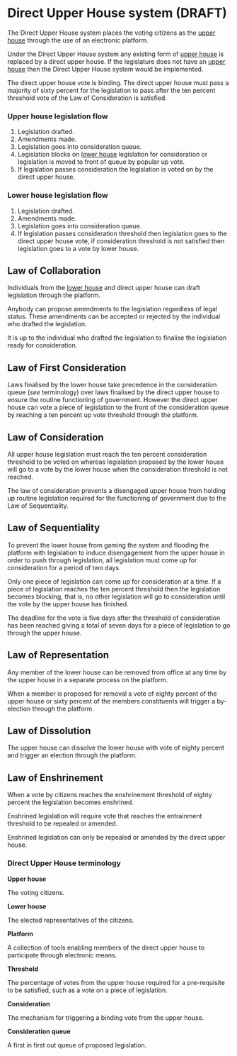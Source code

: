 # Direct Upper House system (DRAFT)

The Direct Upper House system places the voting citizens as the [upper house][upperhouse] through the use of an electronic platform.

Under the Direct Upper House system any existing form of [upper house][upperhouse] is replaced by a direct upper house. If the legislature does not have an [upper house][upperhouse] then the Direct Upper House system would be implemented.

The direct upper house vote is binding. The direct upper house must pass a majority of sixty percent for the legislation to pass after the ten percent threshold vote of the Law of Consideration is satisfied.

### Upper house legislation flow

1. Legislation drafted.
2. Amendments made.
3. Legislation goes into consideration queue.
4. Legislation blocks on [lower house][lowerhouse] legislation for consideration or legislation is moved to front of queue by popular up vote.
5. If legislation passes consideration the legislation is voted on by the direct upper house.

### Lower house legislation flow

1. Legislation drafted.
2. Amendments made.
3. Legislation goes into consideration queue.
4. If legislation passes consideration threshold then legislation goes to the direct upper house vote, if consideration threshold is not satisfied then legislation goes to a vote by lower house.

## Law of Collaboration

Individuals from the [lower house][lowerhouse] and direct upper house can draft legislation through the platform.

Anybody can propose amendments to the legislation regardless of legal status.  These amendments can be accepted or rejected by the individual who drafted the legislation.

It is up to the individual who drafted the legislation to finalise the legislation ready for consideration.

## Law of First Consideration

Laws finalised by the lower house take precedence in the consideration queue (_see_ terminology) over laws finalised by the direct upper house to ensure the routine functioning of government. However the direct upper house can vote a piece of legislation to the front of the consideration queue by reaching a ten percent up vote threshold through the platform.

## Law of Consideration

All upper house legislation must reach the ten percent consideration threshold to be voted on whereas legislation proposed by the lower house will go to a vote by the lower house when the consideration threshold is not reached.

The law of consideration prevents a disengaged upper house from holding up routine legislation required for the functioning of government due to the Law of Sequentiality.

## Law of Sequentiality

To prevent the lower house from gaming the system and flooding the platform with legislation to induce disengagement from the upper house in order to push through legislation, all legislation must come up for consideration for a period of two days.

Only one piece of legislation can come up for consideration at a time. If a piece of legislation reaches the ten percent threshold then the legislation becomes blocking, that is, no other legislation will go to consideration until the vote by the upper house has finished.

The deadline for the vote is five days after the threshold of consideration has been reached giving a total of seven days for a piece of legislation to go through the upper house.

## Law of Representation

Any member of the lower house can be removed from office at any time by the upper house in a separate process on the platform. 

When a member is proposed for removal a vote of eighty percent of the upper house or sixty percent of the members constituents will trigger a by-election through the platform.

## Law of Dissolution

The upper house can dissolve the lower house with vote of eighty percent and trigger an election through the platform.

## Law of Enshrinement

When a vote by citizens reaches the enshrinement threshold of eighty percent the legislation becomes enshrined.

Enshrined legislation will require vote that reaches the entrainment threshold to be repealed or amended.

Enshrined legislation can only be repealed or amended by the direct upper house.

### Direct Upper House terminology

**Upper house**

The voting citizens.

**Lower house**

The elected representatives of the citizens.

**Platform**

A collection of tools enabling members of the direct upper house to participate through electronic means.

**Threshold**

The percentage of votes from the upper house required for a pre-requisite to be satisfied, such as a vote on a piece of legislation.

**Consideration**

The mechanism for triggering a binding vote from the upper house.

**Consideration queue**

A first in first out queue of proposed legislation.

[upperhouse]: http://en.wikipedia.org/wiki/Upper_house "See Wikipedia, Upper house, http://en.wikipedia.org/wiki/Upper_house (details of existing upper house chambers) (as of Nov. 17, 2013, 14:25)"

[lowerhouse]: http://en.wikipedia.org/wiki/Lower_house "See Wikipedia, Lower house, http://en.wikipedia.org/wiki/Lower_house (details of existing lower house chambers) (as of Nov. 17, 2013, 14:38)"
